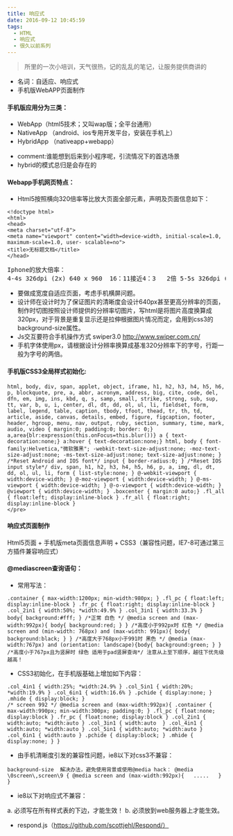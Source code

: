 ```yaml
---
title: 响应式
date: 2016-09-12 10:45:59
tags:
  - HTML
  - 响应式
  - 很久以前系列
---
```

> 所里的一次小培训，天气很热，记的乱乱的笔记，让服务提供商讲的

- 名词：自适应、响应式
- 手机版WebAPP页面制作

#### 手机版应用分为三类：
- WebApp（html5技术；又叫wap版；全平台通用）
- NativeApp （android、ios专用开发平台，安装在手机上）
- HybridApp （nativeapp+webapp）

* comment:谁能想到后来到小程序呢，引流情况下的首选场景
* hybrid的模式总归是会存在的

#### Webapp手机网页特点：
- Html5按照横向320倍率等比放大页面全部元素，声明及页面信息如下：
```
<!doctype html>
<html>
<head>
<meta charset="utf-8">
<meta name="viewport" content="width=device-width, initial-scale=1.0, maximum-scale=1.0, user- scalable=no">
<title>无标题文档</title>
</head>
```
<pre>
Iphone的放大倍率：
4-4s 326dpi (2x) 640 x 960  16：11接近4：3   2倍 5-5s 326dpi (2x) 640 x 1136   16：9   2倍 6 326dpi 750 x 1334   16：9   约2.3倍 6plus 401dpi 1080 x 1920   16：9   约3.4倍
</pre>
- 要做成宽度自适应页面，考虑手机横屏问题。
- 设计师在设计时为了保证图片的清晰度会设计640px甚至更高分辨率的页面，制作时切图按照设计师提供的分辨率切图片，写html是将图片高度换算成320px，对于背景是重复显示还是拉伸根据图片情况而定，会用到css3的background-size属性。
- Js交互要符合手机操作方式 swiper3.0  http://www.swiper.com.cn/
- 手机字体使用px，请根据设计分辨率换算成基准320分辨率下的字号，行距一般为字号的两倍。

#### 手机版CSS3全局样式初始化:
```
html, body, div, span, applet, object, iframe, h1, h2, h3, h4, h5, h6, p, blockquote, pre, a, abbr, acronym, address, big, cite, code, del, dfn, em, img, ins, kbd, q, s, samp, small, strike, strong, sub, sup, tt, var, b, u, i, center, dl, dt, dd, ol, ul, li, fieldset, form, label, legend, table, caption, tbody, tfoot, thead, tr, th, td,
article, aside, canvas, details, embed, figure, figcaption, footer, header, hgroup, menu, nav, output, ruby, section, summary, time, mark, audio, video { margin:0; padding:0; border: 0;} a,area{blr:expression(this.onFocus=this.blur())} a { text-decoration:none;} a:hover { text-decoration:none;} html, body { font-family:Helvetica,"微软雅黑"; -webkit-text-size-adjust:none; -moz-text-size-adjust:none; -ms-text-size-adjust:none; text-size-adjust:none; } /*Reset Android and IOS font*/ input { border-radius:0; } /*Reset IOS input style*/ div, span, h1, h2, h3, h4, h5, h6, p, a, img, dl, dt, dd, ol, ul, li, form { list-style:none; } @-webkit-viewport { width:device-width; } @-moz-viewport { width:device-width; } @-ms-viewport { width:device-width; } @-o-viewport { width:device-width; } @viewport { width:device-width; } .boxcenter { margin:0 auto;} .fl_all { float:left; display:inline-block } .fr_all { float:right; display:inline-block }
</pre>
```

#### 响应式页面制作
Html5页面 + 手机版meta页面信息声明 + CSS3（兼容性问题，IE7-8可通过第三方插件兼容响应式）

#### @mediascreen查询语句：
- 常用写法：

```
.container { max-width:1200px; min-width:980px; } .fl_pc { float:left; display:inline-block } .fr_pc { float:right; display:inline-block } .col_2in1 { width:50%; *width:49.9% } .col_3in1 { width:33.3% }
body{ background:#fff; } /*正常 白色 */ @media screen and (max-width:992px){ body{ background:red; } } /*高度小于992px时 红色 */ @media screen and (min-width: 768px) and (max-width: 991px){ body{ background:black; } } /*高度大于768px小于991时 黑色 */ @media (max-width:767px) and (orientation: landscape){body{ background:green; } } /*高度小于767px且为竖屏时 绿色 适用于pad竖屏查询*/ 注意从上至下顺序，越往下优先级越高！
```
- CSS3初始化，在手机版基础上增加如下内容：
```
.col_4in1 { width:25%; *width:24.9% } .col_5in1 { width:20%; *width:19.9% } .col_6in1 { width:16.6% } .pchide { display:none; } .mhide { display:block; }
/* screen 992 */ @media screen and (max-width:992px){ .container { max-width:990px; min-width:300px; padding:0; } .fl_pc { float:none; display:block } .fr_pc { float:none; display:block } .col_2in1 { width:auto; *width:auto } .col_3in1 { width:auto  } .col_4in1 { width:auto; *width:auto } .col_5in1 { width:auto; *width:auto } .col_6in1 { width:auto } .pchide { display:block; } .mhide { display:none; } }
```
- 由手机清晰度引发的兼容性问题，ie8以下对css3不兼容：
```
background-size  解决办法，避免使用背景或使用@media hack： @media \0screen\,screen\9 { @media screen and (max-width:992px){   .....   } }
```
- ie8以下对响应式不兼容：
<!--[if lt IE 9]> <script type="text/javascript" src="js/respond.js"></script> <![endif]-->
a. 必须写在<link href="css/style.css" rel="stylesheet" type="text/css" />所有样式表的下边，才能生效！
b. 必须放到web服务器上才能生效。


- respond.js（https://github.com/scottjehl/Respond/）
